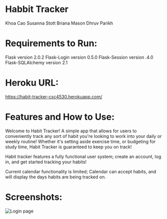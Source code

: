 # Habbit Tracker

Khoa Cao
Susanna Stott
Briana Mason
Dhruv Parikh

# Requirements to Run:

Flask version 2.0.2
Flask-Login version 0.5.0
Flask-Session version .4.0
Flask-SQLAlchemy version 2.1

# Heroku URL:

https://habit-tracker-csc4530.herokuapp.com/

# Features and How to Use:

Welcome to Habit Tracker! A simple app that allows for users to conveniently track any sort of habit you're looking to work into your daily or weekly routine! Whether it's setting aside exercise time, or budgeting for study time, Habit Tracker is guaranteed to keep you on track!

Habit tracker features a fully functional user system; create an account, log in, and get started tracking your habits!

Current calendar functionality is limited; Calendar can accept habits, and will display the days habits are being tracked on.

# Screenshots:

![Login page](https://cdn.discordapp.com/attachments/902243050410094686/910347033611730954/unknown.png)